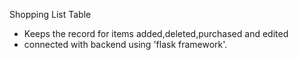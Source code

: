 Shopping List Table
 - Keeps the record for items added,deleted,purchased and edited
 - connected with backend using 'flask framework'.